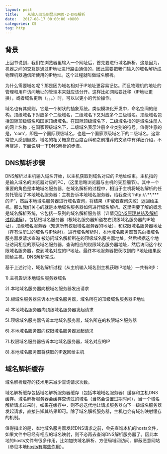 ```yaml
---
layout: post
title:    从输入网址到显示网页-2-DNS解析
date:   2017-08-17 00:00:00 +0800
categories: CS
tag: http
---
```

## 背景

   上回书说到，我们在浏览器里输入一个网址后，首先要进行域名解析，这是因为，机器之间的交互是通过IP地址进行路由通信的，因此需要把我们输入的域名解析成物理机器通信所使用的IP地址。这个过程就叫做域名解析。

   为什么需要域名呢？那是因为域名相对于IP地址更容易记忆。而且物理机的地址的管理和用户访问地址的管理本来就应该分开。这样比如网站要迁移（IP地址更换），或者域名更新（。。。）时，可以以更小的代价操作。

   域名也有其规则，它是一个树状的抽象系统。类似模块化开发中，命名空间的结构。顶级域名下对应多个二级域名，二级域名下又对应多个三级域名。顶级域名包括国际顶级域名和国家顶级域名。在国际顶级域名下，二级域名指的是域名注册人的网上名称；在国家顶级域名下，二级域名表示注册企业类别的符号。值得注意的是，‘com’，即是一个国际顶级域名，也是一个国家顶级域名下的二级域名，这常常使人感到疑惑。域名的相关概念在百度百科和之前推荐的文章中有详细介绍，不再赘述，下面说明一下DNS解析的步骤。

## DNS解析步骤

   DNS解析以主机输入域名开始，以主机获取到域名对应的IP地址结束。主机指的是输入域名的浏览器对应的PC，（这里忽略浏览器与主机的交互细节）。其中一个重要的角色是本地域名服务器，在域名解析的过程中，相当于主机将域名解析的任务托管给了本地域名服务器：主机告诉本地域名服务器，给我查询“http://***.*****.***的IP”，然后本地域名服务器进行域名查询，将结果（IP或者查询失败）返回给主机。那么我们关心的就是本地域名服务器如何进行域名解析。这里需要了解的概念是域名解析系统，它包括一系列的域名解析服务器（详情见[DNS原理总结及解析过程详解](http://blog.csdn.net/yipiankongbai/article/details/25031461)）。包括根域名服务器（根域名服务器知道左右顶级域名服务器的IP地址），顶级域名服务器（知道所有权限域名服务器的地址），和权限域名服务器地址（存有注册过的域名与IP映射）。进行域名解析时，本地域名服务器首先向根域名服务器发请求查询 被访问域名解析所在的顶级域名服务器地址，然后根据这个地址访问相应的顶级域名服务器，查询相应的权限域名服务器地址，然后访问这个权限域名服务器，查到域名对应的IP地址。最终本地服务器把获取到的IP地址结果返回给主机，DNS解析完成。

   基于上述讨论，域名解析过程（从主机输入域名到主机获取IP地址）一共有8步：

1).主机告诉本地域名服务器域名

2).本地域名服务器向根域名服务器发出请求

3).根域名服务器告诉本地域名服务器，域名所在的顶级域名服务器IP地址

4).本地域名服务器向顶级域名服务器发起请求

5).顶级域名服务器告诉本地域名服务器，域名所在的权限域名服务器

6).本地域名服务器向权限域名服务器发起请求

7).权限域名服务器告诉本地域名服务器，域名对应的IP

8).本地域名服务器将获取的IP返回给主机

## 域名解析缓存

   域名解析缓存的技术用来减少查询请求次数。

   域名解析缓存包括域名解析服务器缓存（包括本地域名服务器）缓存和主机DNS缓存。域名解析服务器会缓存查询过的域名（当然会设置过期时间），当一个域名解析请求过来时，如果在缓存中，则不必迭代地让请求服务器向下一级域名服务器发起请求，直接告知其结果即可。除了域名解析服务器，主机也会有域名映射缓存的机制。

   值得指出的是，本地域名服务器发起DNS请求之前，会先查询本机的hosts文件，如果文件中已经有相应的域名映射，则不必再去查询DNS解析服务器了。因此本地的hosts文件有很多作用，比如加快域名解析、方便局域网访问、屏蔽恶意网站（参见本地[hosts有哪些作用](https://jingyan.baidu.com/article/f0e83a258928d122e491017a.html)）。


